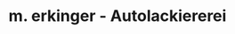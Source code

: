---
title: "m. erkinger - Autolackiererei"
url: /hart-bei-graz/m-erkinger-autolackiererei/
shop: Autowerkstatt
---